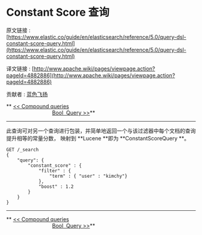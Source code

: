 # Constant Score 查询

原文链接 : [https://www.elastic.co/guide/en/elasticsearch/reference/5.0/query-dsl-constant-score-query.html](https://www.elastic.co/guide/en/elasticsearch/reference/5.0/query-dsl-constant-score-query.html)

译文链接 : [http://www.apache.wiki/pages/viewpage.action?pageId=4882886](http://www.apache.wiki/pages/viewpage.action?pageId=4882886)

贡献者 : [蓝色飞扬](/display/~lixiaoqing)

** [&lt;&lt; Compound queries](/pages/viewpage.action?pageId=4882469)                                                                                                                     [Bool  Query &gt;&gt;](http://www.apache.wiki/pages/viewpage.action?pageId=4882896)**

* * *

此查询可对另一个查询进行包装，并简单地返回一个与该过滤器中每个文档的查询提升相等的常量分数， 映射到 **Lucene **即为 **ConstantScoreQuery **。

```
GET /_search
{
    "query": {
        "constant_score" : {
            "filter" : {
                "term" : { "user" : "kimchy"}
            },
            "boost" : 1.2
        }
    }
}
```

* * *

** [&lt;&lt; Compound queries](/pages/viewpage.action?pageId=4882469)                                                                                                                     [Bool  Query &gt;&gt;](http://www.apache.wiki/pages/viewpage.action?pageId=4882896)**